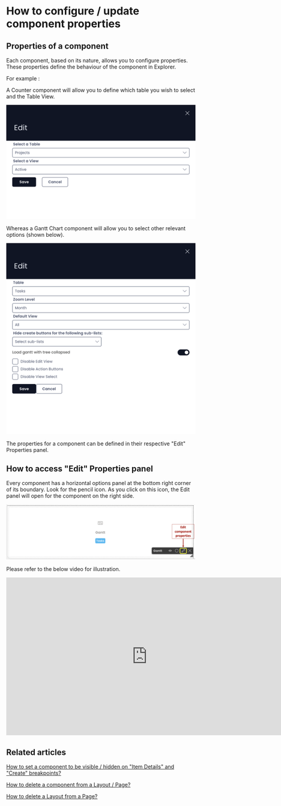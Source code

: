 # How to configure / update component properties

## Properties of a component

Each component, based on its nature, allows you to configure properties. These properties define the behaviour of the component in Explorer.

For example :

A Counter component will allow you to define which table you wish to select and the Table View.

![Count component example](<Counter component example.png>)

Whereas a Gantt Chart component will allow you to select other relevant options (shown below).

![Gantt component example](<Gantt component example.png>)

The properties for a component can be defined in their respective "Edit" Properties panel.

## How to access "Edit" Properties panel

Every component has a horizontal options panel at the bottom right corner of its boundary. Look for the pencil icon. As you click on this icon, the Edit panel will open for the component on the right side.

![Edit icon location](<Edit Icon location.png>)

Please refer to the below video for illustration.

<iframe allowfullscreen="allowfullscreen" frameborder="0" height="420" src="https://www.youtube.com/embed/Jt8bMFjSEd8?si=EuMNECVgOZA9bjSy" title="YouTube video player" width="750"></iframe>

## Related articles

[How to set a component to be visible / hidden on "Item Details" and "Create" breakpoints?](/docs/Rapid/3-Keyper%20Manual/2-Designer/2-Pages/5-how-to-guides/how-to-hide-components-on-breakpoints/how-to-hide-components-on-breakpoints.md "How to set a component to be visible / hidden on 'Item Details' and 'Create' breakpoints?")

[How to delete a component from a Layout / Page?](/docs/Rapid/3-Keyper%20Manual/2-Designer/2-Pages/5-how-to-guides/how-to-delete-a-component-from-a-page/how-to-delete-a-component-from-a-page.md "How to delete a component from a Layout / Page?")

[How to delete a Layout from a Page?](/docs/Rapid/3-Keyper%20Manual/2-Designer/2-Pages/5-how-to-guides/how-to-delete-a-layout-from-a-page/how-to-delete-a-layout-from-a-page.md "How to delete a Layout from a Page?")
